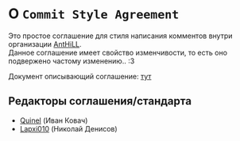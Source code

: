 # O `Commit Style Agreement`

Это простое соглашение для стиля написания комментов внутри организации [AntHiLL](https://github.com/AntHill-dev).\
Данное соглашение имеет свойство изменчивости, то есть оно подвержено частому изменению.. :3

Документ описывающий соглашение: [тут](docs/agreement.md)

## Редакторы соглашения/стандарта
    
- [Quinel](https://github.com/Qu1nel) (Иван Ковач)
- [Lapxi010](https://github.com/Lapxi010) (Николай Денисов)
